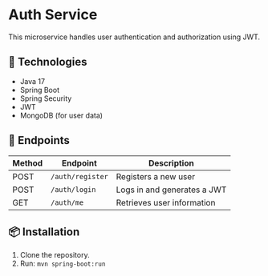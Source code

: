 # Auth Service

This microservice handles user authentication and authorization using JWT.

## 🚀 Technologies
- Java 17
- Spring Boot
- Spring Security
- JWT
- MongoDB (for user data)

## 📂 Endpoints
| Method | Endpoint         | Description                 |
|--------|-----------------|-----------------------------|
| POST   | `/auth/register` | Registers a new user       |
| POST   | `/auth/login`    | Logs in and generates a JWT |
| GET    | `/auth/me`       | Retrieves user information |

## 📦 Installation
1. Clone the repository.
2. Run: `mvn spring-boot:run`
